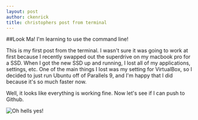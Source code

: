 ```yaml
---
layout: post
author: ckenrick
title: christophers post from terminal
---
```


##Look Ma! I'm learning to use the command line!

This is my first post from the terminal. I wasn't sure it was going to work at first because I recently swapped out the superdrive on my macbook pro for a SSD. When I got the new SSD up and running, I lost all of my applications, settings, etc. One of the main things I lost was my setting for VirtualBox, so I decided to just run Ubuntu off of Parallels 9, and I'm happy that I did because it's so much faster now. 

Well, it looks like everything is working fine. Now let's see if I can push to Github.  

![Oh hells yes!](http://i.imgur.com/7KKiIXZ.png)
